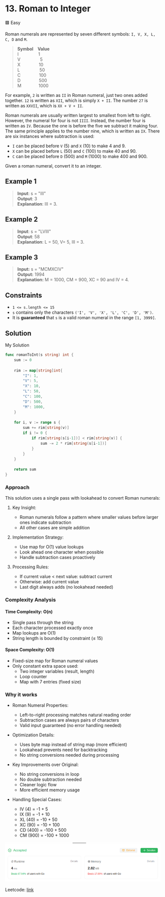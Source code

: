 # 13. Roman to Integer

🟩 Easy

Roman numerals are represented by seven different symbols: `I, V, X, L, C, D` and `M`.

> **Symbol**&emsp;**Value**\
> I &emsp;&emsp;&emsp;&emsp; 1\
> V &emsp;&emsp;&emsp;&emsp; 5\
> X &emsp;&emsp;&emsp;&emsp;10\
> L &emsp;&emsp;&emsp;&emsp; 50\
> C &emsp;&emsp;&emsp;&emsp;100\
> D &emsp;&emsp;&emsp;&emsp;500\
> M&emsp;&emsp;&emsp;&emsp;1000

For example, `2` is written as `II` in Roman numeral, just two ones added together. `12` is written as `XII`, which is simply `X + II`. The number `27` is written as `XXVII`, which is `XX + V + II`.

Roman numerals are usually written largest to smallest from left to right. However, the numeral for four is not `IIII`. Instead, the number four is written as `IV`. Because the one is before the five we subtract it making four. The same principle applies to the number nine, which is written as `IX`. There are six instances where subtraction is used:

* `I` can be placed before `V` (5) and `X` (10) to make 4 and 9. 
* `X` can be placed before `L` (50) and `C` (100) to make 40 and 90. 
* `C` can be placed before `D` (500) and `M` (1000) to make 400 and 900.

Given a roman numeral, convert it to an integer.

## Example 1

> **Input**: s = "III" \
> **Output**: 3 \
> **Explanation**: III = 3.

## Example 2

> **Input**: s = "LVIII" \
> **Output**: 58 \
> **Explanation**: L = 50, V= 5, III = 3.

## Example 3

> **Input:** s = "MCMXCIV" \
> **Output:** 1994 \
> **Explanation:** M = 1000, CM = 900, XC = 90 and IV = 4.

## Constraints

* `1 <= s.length <= 15`
* `s` contains only the characters `('I', 'V', 'X', 'L', 'C', 'D', 'M')`.
* It is **guaranteed** that `s` is a valid roman numeral in the range `[1, 3999]`.

## Solution

My Solution

```go
func romanToInt(s string) int {
    sum := 0

    rim := map[string]int{
        "I": 1,
        "V": 5,
        "X": 10,
        "L": 50,
        "C": 100,
        "D": 500,
        "M": 1000,
    }

    for i, v := range s {
        sum += rim[string(v)]
        if i != 0 {
            if rim[string(s[i-1])] < rim[string(v)] {
                sum -= 2 * rim[string(s[i-1])]
            }
        }
    }

    return sum
}
```

### Approach

This solution uses a single pass with lookahead to convert Roman numerals:

1. Key Insight:
   * Roman numerals follow a pattern where smaller values before larger ones indicate subtraction
   * All other cases are simple addition

2. Implementation Strategy:
   * Use map for O(1) value lookups
   * Look ahead one character when possible
   * Handle subtraction cases proactively

3. Processing Rules:
   * If current value < next value: subtract current
   * Otherwise: add current value
   * Last digit always adds (no lookahead needed)

### Complexity Analysis

#### Time Complexity: O(n)

* Single pass through the string
* Each character processed exactly once
* Map lookups are O(1)
* String length is bounded by constraint (≤ 15)

#### Space Complexity: O(1)

* Fixed-size map for Roman numeral values
* Only constant extra space used:
  * Two integer variables (result, length)
  * Loop counter
  * Map with 7 entries (fixed size)

### Why it works

* Roman Numeral Properties:
  * Left-to-right processing matches natural reading order
  * Subtraction cases are always pairs of characters
  * Valid input guaranteed (no error handling needed)

* Optimization Details:
  * Uses byte map instead of string map (more efficient)
  * Lookahead prevents need for backtracking
  * No string conversions needed during processing

* Key Improvements over Original:
  * No string conversions in loop
  * No double subtraction needed
  * Cleaner logic flow
  * More efficient memory usage

* Handling Special Cases:
  * IV (4) = -1 + 5
  * IX (9) = -1 + 10
  * XL (40) = -10 + 50
  * XC (90) = -10 + 100
  * CD (400) = -100 + 500
  * CM (900) = -100 + 1000

![result](13.png)

Leetcode: [link](https://leetcode.com/problems/roman-to-integer/description/)
